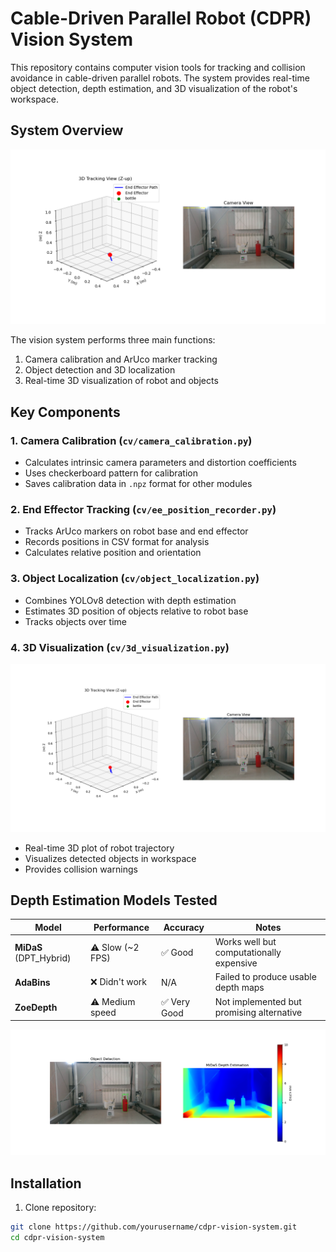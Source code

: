 # Cable-Driven Parallel Robot (CDPR) Vision System

This repository contains computer vision tools for tracking and collision avoidance in cable-driven parallel robots. The system provides real-time object detection, depth estimation, and 3D visualization of the robot's workspace.

## System Overview

![3D Visualization](figs/3d_viz.png)

The vision system performs three main functions:
1. Camera calibration and ArUco marker tracking
2. Object detection and 3D localization
3. Real-time 3D visualization of robot and objects

## Key Components

### 1. Camera Calibration (`cv/camera_calibration.py`)
- Calculates intrinsic camera parameters and distortion coefficients
- Uses checkerboard pattern for calibration
- Saves calibration data in `.npz` format for other modules

### 2. End Effector Tracking (`cv/ee_position_recorder.py`)
- Tracks ArUco markers on robot base and end effector
- Records positions in CSV format for analysis
- Calculates relative position and orientation

### 3. Object Localization (`cv/object_localization.py`)
- Combines YOLOv8 detection with depth estimation
- Estimates 3D position of objects relative to robot base
- Tracks objects over time

### 4. 3D Visualization (`cv/3d_visualization.py`)
![Object Detection](figs/bottle_recognition.png)
- Real-time 3D plot of robot trajectory
- Visualizes detected objects in workspace
- Provides collision warnings

## Depth Estimation Models Tested

| Model | Performance | Accuracy | Notes |
|-------|-------------|----------|-------|
| **MiDaS** (DPT_Hybrid) | ⚠️ Slow (~2 FPS) | ✅ Good | Works well but computationally expensive |
| **AdaBins** | ❌ Didn't work | N/A | Failed to produce usable depth maps |
| **ZoeDepth** | ⚠️ Medium speed | ✅ Very Good | Not implemented but promising alternative |

![Depth Estimation](figs/depth_estimation_midas.png)

## Installation

1. Clone repository:
```bash
git clone https://github.com/yourusername/cdpr-vision-system.git
cd cdpr-vision-system
